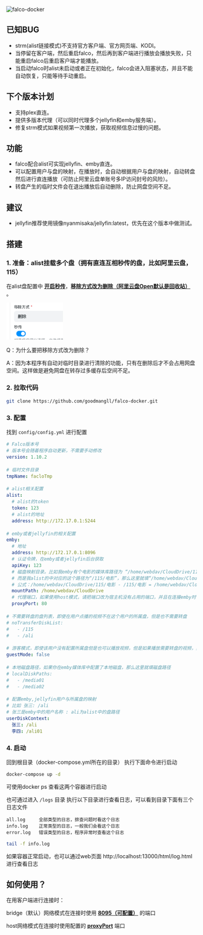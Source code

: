 ![falco-docker](https://socialify.git.ci/goodmangll/falco-docker/image?description=1&descriptionEditable=%E6%9B%B4%E5%8A%A0%E5%BC%BA%E5%A4%A7%E7%9A%84%E5%AA%92%E4%BD%93%E6%9C%8D%E5%8A%A1%E4%BB%A3%E7%90%86%E5%B7%A5%E5%85%B7%E3%80%82&font=KoHo&forks=1&issues=1&language=1&name=1&owner=1&pattern=Floating%20Cogs&pulls=1&stargazers=1&theme=Light)

## 已知BUG
- strm(alist链接模式)不支持官方客户端、官方网页端、KODI。
- 当停留在客户端，然后重启falco，然后再到客户端进行播放会播放失败，只能重启falco后重启客户端才能播放。
- 当启动falco时alist未启动或者正在初始化，falco会进入阻塞状态，并且不能自动恢复，只能等待手动重启。

## 下个版本计划
- 支持plex直连。
- 提供多版本代理（可以同时代理多个jellyfin和emby服务端）。
- 修复strm模式如果视频第一次播放，获取视频信息过慢的问题。

## 功能
- falco配合alist可实现jellyfin、emby直连。
- 可以配置用户与盘的映射，在播放时，会自动根据用户与盘的映射，自动转盘然后进行直连播放（可防止阿里云盘单账号多IP访问封号的风险）。
- 转盘产生的临时文件会在退出播放后自动删除，防止网盘空间不足。

## 建议
- jellyfin推荐使用镜像nyanmisaka/jellyfin:latest，优先在这个版本中做测试。

## 搭建

### 1. 准备：alist挂载多个盘（拥有直连互相秒传的盘，比如阿里云盘，115）

在alist盘配置中 **<u>开启秒传</u>**，**<u>移除方式改为删除（阿里云盘Open默认是回收站）</u>** 。

<img src="assets/image-20240130114921-9txb12m.png" width="150">

Q：为什么要把移除方式改为删除？

A：因为本程序有自动对临时目录进行清除的功能，只有在删除后才不会占用网盘空间。这样做是避免网盘在转存过多缓存后空间不足。

### 2. 拉取代码

```bash
git clone https://github.com/goodmangll/falco-docker.git
```

### 3. 配置

找到 `config/config.yml`​​ 进行配置

```yml
# Falco版本号
# 版本号会随着程序自动更新，不需要手动修改
version: 1.10.2

# 临时文件目录
tmpName: facloTmp

# alist相关配置
alist:
  # alist的token
  token: 123
  # alist的地址
  address: http://172.17.0.1:5244

# emby或者jellyfin的相关配置
emby:   
  # 地址
  address: http://172.17.0.1:8096
  # 认证令牌，在emby或者jellyfin后台获取
  apiKey: 123
  # 磁盘映射目录。比如我emby有个电影的媒体库路径为 “/home/webdav/CloudDrive/115/电影”
  # 而是我alist的中对应的这个路径为“/115/电影”，那么这里就填“/home/webdav/CloudDrive”
  # 公式：/home/webdav/CloudDrive/115/电影 - /115/电影 = /home/webdav/CloudDrive
  mountPath: /home/webdav/CloudDrive
  # 代理端口，如果使用host模式，请把端口改为宿主机没有占用的端口，并且在连接emby时使用此端口
  proxyPort: 80

# 不需要转盘的盘列表，即使在用户点播的视频不在这个用户的所属盘，但是也不需要转盘
# noTransferDiskList:
#   - /115
#   - /ali

# 游客模式，即使该用户没有配置所属盘但是也可以播放视频，但是如果播放需要转盘的视频，则播放失败
guestMode: false

# 本地磁盘路径，如果你在emby媒体库中配置了本地磁盘，那么这里就填磁盘路径
# localDiskPaths:
#   - /media01
#   - /media02

# 配置emby,jellyfin用户与所属盘的映射
# 比如 张三: /ali
# 张三是emby中的用户名称 : ali为alist中的盘路径
userDiskContext:
  张三: /ali
  李四: /ali01
```

### 4. 启动

回到根目录（docker-compose.yml所在的目录）​ 执行下面命令进行启动

```sh
docker-compose up -d
```

可使用docker ps 查看这两个容器进行启动

也可通过进入 `/logs`​​ 目录 执行以下目录进行查看日志，可以看到目录下面有三个日志文件
```text
all.log     全部类型的日志，排查问题时看这个日志
info.log    正常类型的日志，一般我们会看这个日志
error.log   错误类型的日志，程序异常时查看这个日志
```

```sh
tail -f info.log
```

如果容器正常启动，也可以通过web页面 http://localhost:13000/html/log.html 进行查看日志

## 如何使用？
在用客户端进行连接时：

bridge（默认）网络模式在连接时使用 **<u>8095（可配置）</u>**  的端口

host网络模式在连接时使用配置的 **<u>proxyPort</u>** 端口
